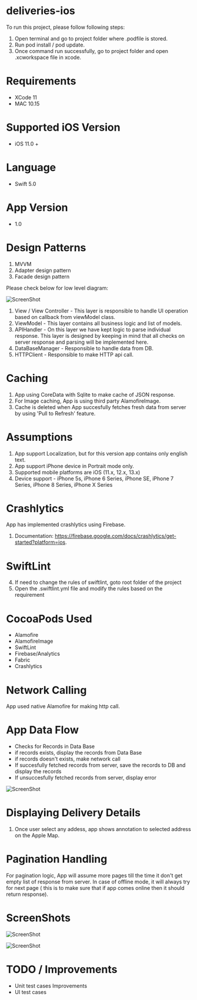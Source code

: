 # deliveries-ios

To run this project, please follow following steps:

1. Open terminal and go to project folder where .podfile is stored.
2. Run pod install / pod update.
3. Once command run successfully, go to project folder and open .xcworkspace file in xcode.

# Requirements

- XCode 11
- MAC 10.15

# Supported iOS Version

- iOS 11.0 +

# Language 

- Swift 5.0


# App Version

- 1.0

# Design Patterns

1. MVVM
2. Adapter design pattern
3. Facade design pattern

Please check below for low level diagram:

![ScreenShot](https://github.com/jshivam/deliveries-ios/blob/master/ScreenShots/architecture.png)

1. View / View Controller - This layer is responsible to handle UI operation based on callback from viewModel class.
2. ViewModel - This layer contains all business logic and list of models.
4. APIHandler - On this layer we have kept logic to parse individual response. This layer is designed by keeping in mind that all checks on server response and parsing will be implemented here. 
5. DataBaseManager - Responsible to handle data from DB.
6. HTTPClient - Responsible to make HTTP api call.

# Caching

1. App using CoreData with Sqlite to make cache of JSON response.
2. For Image caching, App is using third party AlamofireImage.
3. Cache is deleted when App succesfully fetches fresh data from server by using 'Pull to Refresh' feature.

# Assumptions        
1. App support Localization, but for this version app contains only english text.     
2. App support iPhone device in Portrait mode only. 
3.  Supported mobile platforms are iOS (11.x, 12.x, 13.x)        
4.  Device support - iPhone 5s, iPhone 6 Series, iPhone SE, iPhone 7 Series, iPhone 8 Series, iPhone X Series    

# Crashlytics

App has implemented crashlytics using Firebase. 
1. Documentation: https://firebase.google.com/docs/crashlytics/get-started?platform=ios.

# SwiftLint
4. If need to change the rules of swiftlint, goto root folder of the project
5. Open the .swiftlint.yml file and modify the rules based on the requirement

# CocoaPods Used

- Alamofire
- AlamofireImage
- SwiftLint
- Firebase/Analytics
- Fabric
- Crashlytics

# Network Calling

App used native Alamofire for making http call.

# App Data Flow
- Checks for Records in Data Base
- if records exists, display the records from Data Base
- if records doesn't exists, make network call
- If succesfully fetched records from server, save the records to DB and display the records
- If unsuccesfully fetched records from server, display error 

![ScreenShot](https://github.com/jshivam/deliveries-ios/blob/master/ScreenShots/flowChart.png)


# Displaying Delivery Details

1. Once user select any addess, app shows annotation to selected address on the Apple Map. 

# Pagination Handling

For pagination logic, App will assume more pages till the time it don't get empty list of response from server. In case of offline mode, it will always try for next page ( this is to make sure that if app comes online then it should return response).

# ScreenShots
![ScreenShot](https://github.com/jshivam/deliveries-ios/blob/master/ScreenShots/deliveryList.png)

![ScreenShot](https://github.com/jshivam/deliveries-ios/blob/master/ScreenShots/deliveryDetail.png)

# TODO / Improvements
-  Unit test cases Improvements
-  UI test cases

